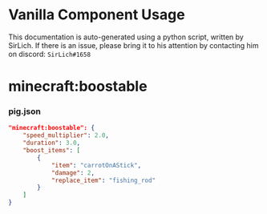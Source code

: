 # Vanilla Component Usage
This documentation is auto-generated using a python script, written by SirLich. If there is an issue, please bring it to his attention by contacting him on discord: `SirLich#1658`

# minecraft:boostable
### pig.json
```JSON
"minecraft:boostable": {
    "speed_multiplier": 2.0,
    "duration": 3.0,
    "boost_items": [
        {
            "item": "carrotOnAStick",
            "damage": 2,
            "replace_item": "fishing_rod"
        }
    ]
}
```

